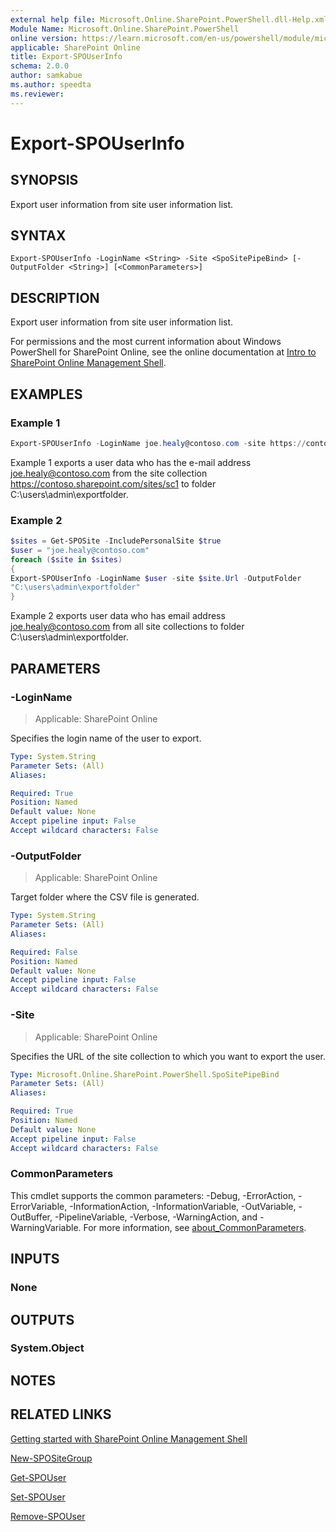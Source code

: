 ```yaml
---
external help file: Microsoft.Online.SharePoint.PowerShell.dll-Help.xml
Module Name: Microsoft.Online.SharePoint.PowerShell
online version: https://learn.microsoft.com/en-us/powershell/module/microsoft.online.sharepoint.powershell/export-spouserinfo
applicable: SharePoint Online
title: Export-SPOUserInfo
schema: 2.0.0
author: samkabue
ms.author: speedta
ms.reviewer:
---
```


# Export-SPOUserInfo

## SYNOPSIS

Export user information from site user information list.

## SYNTAX

```
Export-SPOUserInfo -LoginName <String> -Site <SpoSitePipeBind> [-OutputFolder <String>] [<CommonParameters>]
```

## DESCRIPTION

Export user information from site user information list.

For permissions and the most current information about Windows PowerShell for SharePoint Online, see the online documentation at [Intro to SharePoint Online Management Shell](/powershell/sharepoint/sharepoint-online/introduction-sharepoint-online-management-shell).

## EXAMPLES

### Example 1

```powershell
Export-SPOUserInfo -LoginName joe.healy@contoso.com -site https://contoso.sharepoint.com/sites/sc1 -OutputFolder "C:\users\admin\exportfolder"
```

Example 1 exports a user data who has the e-mail address joe.healy@contoso.com from the site collection <https://contoso.sharepoint.com/sites/sc1> to folder C:\users\admin\exportfolder.

### Example 2

```powershell
$sites = Get-SPOSite -IncludePersonalSite $true
$user = "joe.healy@contoso.com"
foreach ($site in $sites)
{
Export-SPOUserInfo -LoginName $user -site $site.Url -OutputFolder
"C:\users\admin\exportfolder"
}
```

Example 2 exports user data who has email address joe.healy@contoso.com from all site collections to folder C:\users\admin\exportfolder.

## PARAMETERS

### -LoginName

> Applicable: SharePoint Online

Specifies the login name of the user to export.

```yaml
Type: System.String
Parameter Sets: (All)
Aliases:

Required: True
Position: Named
Default value: None
Accept pipeline input: False
Accept wildcard characters: False
```

### -OutputFolder

> Applicable: SharePoint Online

Target folder where the CSV file is generated.

```yaml
Type: System.String
Parameter Sets: (All)
Aliases:

Required: False
Position: Named
Default value: None
Accept pipeline input: False
Accept wildcard characters: False
```

### -Site

> Applicable: SharePoint Online

Specifies the URL of the site collection to which you want to export the user.

```yaml
Type: Microsoft.Online.SharePoint.PowerShell.SpoSitePipeBind
Parameter Sets: (All)
Aliases:

Required: True
Position: Named
Default value: None
Accept pipeline input: False
Accept wildcard characters: False
```

### CommonParameters

This cmdlet supports the common parameters: -Debug, -ErrorAction, -ErrorVariable, -InformationAction, -InformationVariable, -OutVariable, -OutBuffer, -PipelineVariable, -Verbose, -WarningAction, and -WarningVariable. For more information, see [about_CommonParameters](https://go.microsoft.com/fwlink/?LinkID=113216).

## INPUTS

### None

## OUTPUTS

### System.Object

## NOTES

## RELATED LINKS

[Getting started with SharePoint Online Management Shell](/powershell/sharepoint/sharepoint-online/connect-sharepoint-online)

[New-SPOSiteGroup](New-SPOSiteGroup.md)

[Get-SPOUser](Get-SPOUser.md)

[Set-SPOUser](Set-SPOUser.md)

[Remove-SPOUser](Remove-SPOUser.md)
